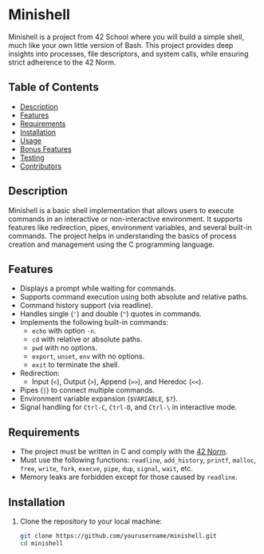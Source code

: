 # Minishell

Minishell is a project from 42 School where you will build a simple shell, much like your own little version of Bash. This project provides deep insights into processes, file descriptors, and system calls, while ensuring strict adherence to the 42 Norm.

## Table of Contents
- [Description](#description)
- [Features](#features)
- [Requirements](#requirements)
- [Installation](#installation)
- [Usage](#usage)
- [Bonus Features](#bonus-features)
- [Testing](#testing)
- [Contributors](#contributors)

## Description
Minishell is a basic shell implementation that allows users to execute commands in an interactive or non-interactive environment. It supports features like redirection, pipes, environment variables, and several built-in commands. The project helps in understanding the basics of process creation and management using the C programming language.

## Features
- Displays a prompt while waiting for commands.
- Supports command execution using both absolute and relative paths.
- Command history support (via readline).
- Handles single (`'`) and double (`"`) quotes in commands.
- Implements the following built-in commands:
  - `echo` with option `-n`.
  - `cd` with relative or absolute paths.
  - `pwd` with no options.
  - `export`, `unset`, `env` with no options.
  - `exit` to terminate the shell.
- Redirection:
  - Input (`<`), Output (`>`), Append (`>>`), and Heredoc (`<<`).
- Pipes (`|`) to connect multiple commands.
- Environment variable expansion (`$VARIABLE`, `$?`).
- Signal handling for `Ctrl-C`, `Ctrl-D`, and `Ctrl-\` in interactive mode.

## Requirements
- The project must be written in C and comply with the [42 Norm](https://github.com/42School/norminette).
- Must use the following functions: `readline`, `add_history`, `printf`, `malloc`, `free`, `write`, `fork`, `execve`, `pipe`, `dup`, `signal`, `wait`, etc.
- Memory leaks are forbidden except for those caused by `readline`.

## Installation
1. Clone the repository to your local machine:
   ```bash
   git clone https://github.com/yourusername/minishell.git
   cd minishell
